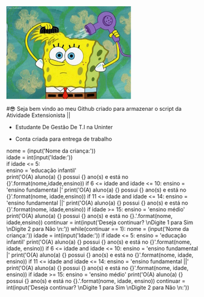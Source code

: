 <img src = "gif bob.gif" width = "325px">

#😎 Seja bem vindo ao meu Github criado para armazenar o script da Atividade Extensionista || 

- Estudante De Gestão De T.I na Uninter

- Conta criada para entrega de trabalho 

nome = (input('Nome da criança:')) <br />
idade = int(input('Idade:')) <br />
if idade <= 5: <br />
    ensino = 'educação infantil' <br />
    print('O(A) aluno(a) {} possui {} ano(s) e está no {}'.format(nome,idade,ensino))
if 6 <= idade and idade <= 10:
    ensino = 'ensino fundamental |'
    print('O(A) aluno(a) {} possui {} ano(s) e está no {}'.format(nome, idade,ensino))
if 11 <= idade and idade <= 14:
    ensino = 'ensino fundamental ||'
    print('O(A) aluno(a) {} possui {} ano(s) e está no {}'.format(nome, idade,ensino))
if idade >= 15:
    ensino = 'ensino médio'
    print('O(A) aluno(a) {} possui {} ano(s) e está no {}.'.format(nome, idade,ensino))
continuar = int(input('Deseja continuar? \nDigite 1 para Sim \nDigite 2 para Não \n:'))
while(continuar == 1):
    nome = (input('Nome da criança:'))
    idade = int(input('Idade:'))
    if idade <= 5:
        ensino = 'educação infantil'
        print('O(A) aluno(a) {} possui {} ano(s) e está no {}'.format(nome, idade, ensino))
    if 6 <= idade and idade <= 10:
        ensino = 'ensino fundamental |'
        print('O(A) aluno(a) {} possui {} ano(s) e está no {}'.format(nome, idade, ensino))
    if 11 <= idade and idade <= 14:
        ensino = 'ensino fundamental ||'
        print('O(A) aluno(a) {} possui {} ano(s) e está no {}'.format(nome, idade, ensino))
    if idade >= 15:
        ensino = 'ensino médio'
        print('O(A) aluno(a) {} possui {} ano(s) e está no {}.'.format(nome, idade, ensino))
    continuar = int(input('Deseja continuar? \nDigite 1 para Sim \nDigite 2 para Não \n:'))

